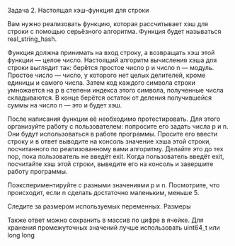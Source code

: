 Задача 2. Настоящая хэш-функция для строки

Вам нужно реализовать функцию, которая рассчитывает хэш для строки с помощью серьёзного алгоритма. Функция будет называться real_string_hash.

Функция должна принимать на вход строку, а возвращать хэш этой функции — целое число. Настоящий алгоритм вычисления хэша для строки выглядит так: берётся простое число p и число n — модуль. Простое число — число, у которого нет целых делителей, кроме единицы и самого числа. Затем код каждого символа строки умножается на p в степени индекса этого символа, полученные числа складываются. В конце берётся остаток от деления получившейся суммы на число n — это и будет хэш.

После написания функции её необходимо протестировать. Для этого организуйте работу с пользователем: попросите его задать числа p и n. Они будут использоваться в работе программы. Просите его ввести строку и в ответ выводите на консоль значение хэша этой строки, посчитанного по реализованному вами алгоритму. Делайте это до тех пор, пока пользователь не введёт exit. Когда пользователь введёт exit, посчитайте хэш этой строки, выведите его на консоль и завершите работу программы.

Поэкспериментируйте с разными значениями p и n. Посмотрите, что происходит, если n сделать достаточно маленьким, меньше 5.

Следите за размером используемых переменных. Размеры

Также ответ можно сохранить в массив по цифре в ячейке. Для хранения промежуточных значений лучше использовать uint64_t или long long
